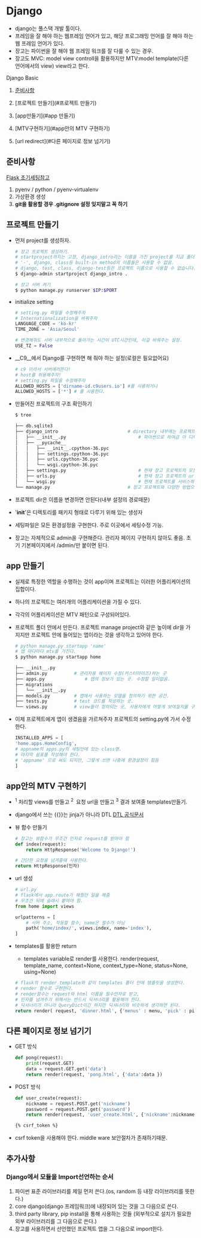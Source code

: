 # Django

- django는 풀스택 개발 툴이다.
- 프레임을 잘 해야 하는 웹프레임 언어가 있고, 해당 프로그래밍 언어를 잘 해야 하는 웹 프레임 언어가 있다.
- 장고는 파이썬을 잘 해야 웹 프레임 워크를 잘 다룰 수 있는 경우.
- 장고도 MVC: model view controll을 활용하지만 MTV:model template(다른 언어에서의 view) view라고 한다.

Django Basic

1. [준비사항](#준비사항)

1. [프로젝트 만들기](#프로젝트 만들기)

2. [app만들기](#app 만들기)

3. [MTV구현하기](#app안의 MTV 구현하기)

4. [url redirect](#다른 페이지로 정보 넘기기)



## 준비사항

[Flask 초기세팅참고](https://github.comda/kyeah01/TIL/blob/master/WEB/Flask/FLASK.md)

1. pyenv / python / pyenv-virtualenv
2. 가상환경 생성
3. **git을 활용할 경우 .gitignore 설정 잊지말고 꼭 하기**



## 프로젝트 만들기

- 먼저 project를 생성하자.
  ~~~bash
  # 장고 프로젝트 생성하기.
  # startproject까지는 고정, django_intro라는 이름을 가진 project를 지금 폴더에 생성한다는 뜻.
  # '-', django, class등 built-in method의 이름들은 사용할 수 없음.
  # django, test, class, django-test등은 프로젝트 이름으로 사용할 수 없습니다. 
  $ django-admin startproject django_intro .
  
  # 장고 서버 켜기
  $ python manage.py runserver $IP:$PORT
  ~~~

- initialize setting
  ~~~python
  # setting.py 파일을 수정해주자
  # Internationalization을 바꿔주자
  LANGUAGE_CODE = 'ko-kr'
  TIME_ZONE = 'Asia/Seoul'
  
  # 변경해줘도 서버 내부적으로 돌아가는 시간이 UTC시간인데, 이걸 바꿔주는 설정.
  USE_TZ = False
  ~~~

- __C9__에서 Django를 구현하면 해 줘야 하는 설정(로컬은 필요없어요)

  ~~~python
  # c9 이라서 서버에러뜬다!
  # host를 허용해주자!
  # setting.py 파일을 수정해주자
  ALLOWED_HOSTS = ['dirname-id.c9users.io'] #를 사용하거나
  ALLOWED_HOSTS = ['*'] # 를 사용한다.
  ~~~


- 만들어진 프로젝트의 구조 확인하기

  ~~~bash
  $ tree
  
  ├── db.sqlite3
  ├── django_intro							# directory 내부에는 프로젝트를 위한 실제 파이썬 패키지들이 저장된다. 이 디렉토리 내의 이름을 이용하여 프로젝트 어디서나 파이썬 패키지들을 import할 수 있다.
  │   ├── __init__.py							# 파이썬으로 하여금 이 디렉토리를 패키지처럼 다루라고 알려주는 용도의 단순한 빈 파일.
  │   ├── __pycache__
  │   │   ├── __init__.cpython-36.pyc
  │   │   ├── settings.cpython-36.pyc
  │   │   ├── urls.cpython-36.pyc
  │   │   └── wsgi.cpython-36.pyc
  │   ├── settings.py							# 현재 장고 프로젝트의 모든 환경과 구성을 저장합니다.
  │   ├── urls.py								# 현재 장고 프로젝트의 url선언을 저장, 사이트의 url과 views의 연결을 지정.
  │   └── wsgi.py								# 현재 프로젝트를 서비스하기 위한 wsgi 호환 웹 서버의 진입점.
  └── manage.py								# 장고 프로젝트와 다양한 방법으로 상호작용하는 커맨드라인 유틸리티
  ~~~

- 프로젝트 dir은 이름을 변경하면 안된다(내부 설정의 경로때문)
- '__init__'은 디렉토리를 패키지 형태로 다루기 위해 있는 생성자
- 세팅파일은 모든 환경설정을 구현한다. 주로 이곳에서 세팅수정 가능.
- 장고는 자체적으로 admin을 구현해준다. 관리자 페이지 구현하지 않아도 좋음. 초기 기본페이지에서 /admin/만 붙이면 된다.



## app 만들기

- 실제로 특정한 역할을 수행하는 것이 app이며 프로젝트는 이러한 어플리케이션의 집합이다.

- 하나의 프로젝트는 여러개의 어플리케이션을 가질 수 있다.

- 각각의 어플리케이션은 MTV 패턴으로 구성되어있다.

- 프로젝트 폴더 안에서 만든다. 프로젝트 manage project와 같은 높이에 dir을 가지지만 프로젝트 안에 들어있는 앱이라는 것을 생각하고 있어야 한다.

  ~~~bash
  # python manage.py startapp 'name'
  # 앱 마다마다 mtv를 가진다.
  $ python manage.py startapp home
  ~~~

  ~~~bash
  ├── __init__.py
  ├── admin.py			# 관리자용 페이지 수정(커스터마이즈)하는 곳
  ├── apps.py				# 앱의 정보가 있는 곳. 수정할 일이없음.
  ├── migrations			
  │   └── __init__.py		
  ├── models.py			# 앱에서 사용하는 모델을 정의하기 위한 공간.
  ├── tests.py			# test 코드를 작성하는 곳.
  └── views.py			# view들이 정의되는 곳, 사용자에게 어떻게 보여질지를 구현하는 곳.
  ~~~

- 이제 프로젝트에게 앱이 생겼음을 가르쳐주자
  프로젝트의 setting.py에 가서 수정한다.

  ~~~python
  INSTALLED_APPS = [
  'home.apps.HomeConfig',
  # appname의 apps.py의 세팅안에 있는 class명.
  # 마지막 쉼표를 작성해야 한다.
  # 'appname' 으로 써도 되지만, 그렇게 쓰면 나중에 환경설정이 힘듬
  ]
  ~~~





## app안의 MTV 구현하기

- <sup>1</sup>  처리할 views를 만들고 <sup>2 </sup> 요청 url을 만들고 <sup>3</sup> 결과 보여줄 templates만들기.

- django에서 쓰는 {{}}는 jinja가 아니라 DTL [DTL 공식문서](https://docs.djangoproject.com/en/1.7/topics/templates/)

- 뷰 함수 만들기
  ~~~python
  # 장고는 뷰함수가 무조건 인자로 request를 받아야 함
  def index(request):
      return HttpResponse('Welcome to Django!')
  
  # 간단한 요청을 넘겨줄때 사용한다.
  return HttpResponse(인자)
  ~~~

- url 생성
  ~~~python
  # url.py
  # flask에서 app.route가 해줬던 일을 해줌
  # 무조건 뒤에 슬래시 붙여야 함.
  from home import views
  
  urlpatterns = [
      # 서버 주소, 작동할 함수, name은 필수가 아님
      path('home/index/', views.index, name='index'),
  ]
  ~~~

- templates를 활용한 return

  - templates variable로 render를 사용한다.
    render(request, template_name, context=None, context_type=None, status=None, using=None)

  ~~~python
  # flask의 render_template와 같이 templates 폴더 안에 템플릿을 생성한다.
  # render 함수로 구현한다.
  # render함수는 request와 html 이름을 필수인자로 받고,
  # 인자를 넘겨주기 위해서는 반드시 딕셔너리를 활용해야 한다.
  # 딕셔너리가 아니라 QueryDict이긴 하지만 딕셔너리와 비슷하게 생각하면 된다.
  return render( request, 'dinner.html', {'menus' : menu, 'pick' : pick})
  ~~~





## 다른 페이지로 정보 넘기기

- GET 방식

  ~~~python
  def pong(request):
      print(request.GET)
      data = request.GET.get('data')
      return render(request, 'pong.html', {'data':data })
  ~~~

- POST 방식

  ~~~python
  def user_create(request):
      nickname = request.POST.get('nickname')
      password = request.POST.get('password')
      return render(request, 'user_create.html', {'nickname':nickname, 'password':password})
  ~~~

  ~~~html
  {% csrf_token %}
  ~~~

- csrf token을 사용해야 한다. middle ware 보안절차가 존재하기때문.







## 추가사항

### Django에서 모듈을 Import선언하는 순서

1. 파이썬 표준 라이브러리를 제일 먼저 쓴다.(os, random 등 내장 라이브러리를 뜻한다.)
2. core django(django 프레임워크)에 내장되어 있는 것을 그 다음으로 쓴다.
3. third party library, pip install을 통해 사용하는 것들 (외부적으로 설치가 필요한 외부 라이브러리를 그 다음으로 쓴다.)
4. 장고를 사용하면서 선언했던 프로젝트 앱을 그 다음으로 import한다.



